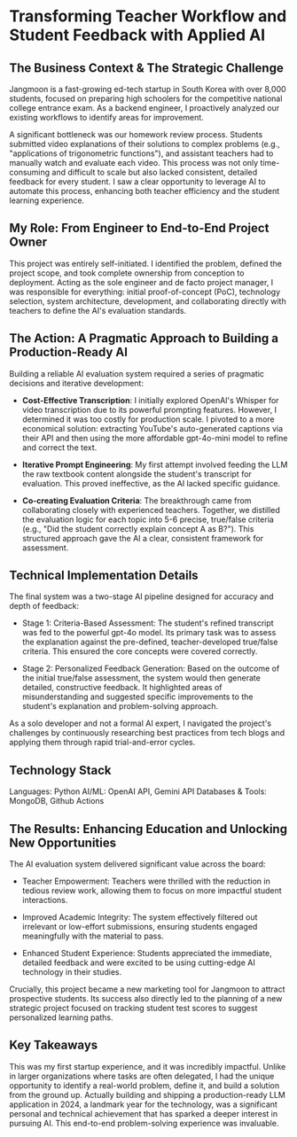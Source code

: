 # Transforming Teacher Workflow and Student Feedback with Applied AI

## The Business Context & The Strategic Challenge
Jangmoon is a fast-growing ed-tech startup in South Korea with over 8,000 students, focused on preparing high schoolers for the competitive national college entrance exam. As a backend engineer, I proactively analyzed our existing workflows to identify areas for improvement.

A significant bottleneck was our homework review process. Students submitted video explanations of their solutions to complex problems (e.g., "applications of trigonometric functions"), and assistant teachers had to manually watch and evaluate each video. This process was not only time-consuming and difficult to scale but also lacked consistent, detailed feedback for every student. I saw a clear opportunity to leverage AI to automate this process, enhancing both teacher efficiency and the student learning experience.

## My Role: From Engineer to End-to-End Project Owner
This project was entirely self-initiated. I identified the problem, defined the project scope, and took complete ownership from conception to deployment. Acting as the sole engineer and de facto project manager, I was responsible for everything: initial proof-of-concept (PoC), technology selection, system architecture, development, and collaborating directly with teachers to define the AI's evaluation standards.

## The Action: A Pragmatic Approach to Building a Production-Ready AI
Building a reliable AI evaluation system required a series of pragmatic decisions and iterative development:

* __Cost-Effective Transcription__: I initially explored OpenAI's Whisper for video transcription due to its powerful prompting features. However, I determined it was too costly for production scale. I pivoted to a more economical solution: extracting YouTube's auto-generated captions via their API and then using the more affordable gpt-4o-mini model to refine and correct the text.

* __Iterative Prompt Engineering__: My first attempt involved feeding the LLM the raw textbook content alongside the student's transcript for evaluation. This proved ineffective, as the AI lacked specific guidance.

* __Co-creating Evaluation Criteria__: The breakthrough came from collaborating closely with experienced teachers. Together, we distilled the evaluation logic for each topic into 5-6 precise, true/false criteria (e.g., "Did the student correctly explain concept A as B?"). This structured approach gave the AI a clear, consistent framework for assessment.

## Technical Implementation Details
The final system was a two-stage AI pipeline designed for accuracy and depth of feedback:

* Stage 1: Criteria-Based Assessment: The student's refined transcript was fed to the powerful gpt-4o model. Its primary task was to assess the explanation against the pre-defined, teacher-developed true/false criteria. This ensured the core concepts were covered correctly.

* Stage 2: Personalized Feedback Generation: Based on the outcome of the initial true/false assessment, the system would then generate detailed, constructive feedback. It highlighted areas of misunderstanding and suggested specific improvements to the student's explanation and problem-solving approach.

As a solo developer and not a formal AI expert, I navigated the project's challenges by continuously researching best practices from tech blogs and applying them through rapid trial-and-error cycles.

## Technology Stack
Languages: Python
AI/ML: OpenAI API, Gemini API
Databases & Tools: MongoDB, Github Actions

## The Results: Enhancing Education and Unlocking New Opportunities
The AI evaluation system delivered significant value across the board:

* Teacher Empowerment: Teachers were thrilled with the reduction in tedious review work, allowing them to focus on more impactful student interactions.

* Improved Academic Integrity: The system effectively filtered out irrelevant or low-effort submissions, ensuring students engaged meaningfully with the material to pass.

* Enhanced Student Experience: Students appreciated the immediate, detailed feedback and were excited to be using cutting-edge AI technology in their studies.

Crucially, this project became a new marketing tool for Jangmoon to attract prospective students. Its success also directly led to the planning of a new strategic project focused on tracking student test scores to suggest personalized learning paths.

## Key Takeaways
This was my first startup experience, and it was incredibly impactful. Unlike in larger organizations where tasks are often delegated, I had the unique opportunity to identify a real-world problem, define it, and build a solution from the ground up. Actually building and shipping a production-ready LLM application in 2024, a landmark year for the technology, was a significant personal and technical achievement that has sparked a deeper interest in pursuing AI. This end-to-end problem-solving experience was invaluable.
